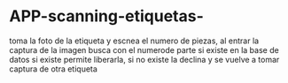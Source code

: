 # APP-scanning-etiquetas-
toma la foto de la etiqueta y escnea el numero de piezas, al entrar la captura de la imagen busca con el numerode parte si existe en la base de datos si existe permite liberarla, si no existe la declina y se vuelve a tomar captura de otra etiqueta 

